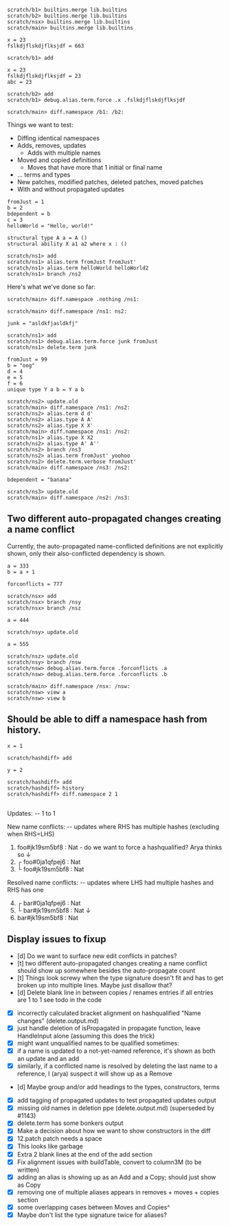 ```ucm:hide
scratch/b1> builtins.merge lib.builtins
scratch/b2> builtins.merge lib.builtins
scratch/nsx> builtins.merge lib.builtins
scratch/main> builtins.merge lib.builtins
```

```unison:hide
x = 23
fslkdjflskdjflksjdf = 663
```

```ucm
scratch/b1> add
```

```unison:hide
x = 23
fslkdjflskdjflksjdf = 23
abc = 23
```

```ucm
scratch/b2> add
scratch/b1> debug.alias.term.force .x .fslkdjflskdjflksjdf
```

```ucm
scratch/main> diff.namespace /b1: /b2:
```
Things we want to test:

* Diffing identical namespaces
* Adds, removes, updates
  * Adds with multiple names
* Moved and copied definitions
  * Moves that have more that 1 initial or final name
* ... terms and types
* New patches, modified patches, deleted patches, moved patches
* With and without propagated updates

```unison:hide
fromJust = 1
b = 2
bdependent = b
c = 3
helloWorld = "Hello, world!"

structural type A a = A ()
structural ability X a1 a2 where x : ()
```

```ucm
scratch/ns1> add
scratch/ns1> alias.term fromJust fromJust'
scratch/ns1> alias.term helloWorld helloWorld2
scratch/ns1> branch /ns2
```

Here's what we've done so far:

```ucm:error
scratch/main> diff.namespace .nothing /ns1:
```

```ucm:error
scratch/main> diff.namespace /ns1: ns2:
```

```unison:hide
junk = "asldkfjasldkfj"
```

```ucm
scratch/ns1> add
scratch/ns1> debug.alias.term.force junk fromJust
scratch/ns1> delete.term junk
```

```unison:hide
fromJust = 99
b = "oog"
d = 4
e = 5
f = 6
unique type Y a b = Y a b
```

```ucm
scratch/ns2> update.old
scratch/main> diff.namespace /ns1: /ns2:
scratch/ns2> alias.term d d'
scratch/ns2> alias.type A A'
scratch/ns2> alias.type X X'
scratch/main> diff.namespace /ns1: /ns2:
scratch/ns1> alias.type X X2
scratch/ns2> alias.type A' A''
scratch/ns2> branch /ns3
scratch/ns2> alias.term fromJust' yoohoo
scratch/ns2> delete.term.verbose fromJust'
scratch/main> diff.namespace /ns3: /ns2:
```
```unison:hide
bdependent = "banana"
```
```ucm
scratch/ns3> update.old
scratch/main> diff.namespace /ns2: /ns3:
```


## Two different auto-propagated changes creating a name conflict

Currently, the auto-propagated name-conflicted definitions are not explicitly
shown, only their also-conflicted dependency is shown.

```unison:hide
a = 333
b = a + 1

forconflicts = 777
```

```ucm
scratch/nsx> add
scratch/nsx> branch /nsy
scratch/nsx> branch /nsz
```

```unison:hide
a = 444
```

```ucm
scratch/nsy> update.old
```

```unison:hide
a = 555
```

```ucm
scratch/nsz> update.old
scratch/nsy> branch /nsw
scratch/nsw> debug.alias.term.force .forconflicts .a
scratch/nsw> debug.alias.term.force .forconflicts .b
```

```ucm
scratch/main> diff.namespace /nsx: /nsw:
scratch/nsw> view a
scratch/nsw> view b
```

## Should be able to diff a namespace hash from history.

```unison
x = 1
```

```ucm
scratch/hashdiff> add
```

```unison
y = 2
```

```ucm
scratch/hashdiff> add
scratch/hashdiff> history
scratch/hashdiff> diff.namespace 2 1
```

##

Updates:  -- 1 to 1

New name conflicts: -- updates where RHS has multiple hashes (excluding when RHS=LHS)

  1. foo#jk19sm5bf8 : Nat - do we want to force a hashqualified? Arya thinks so
     ↓
  2. ┌ foo#0ja1qfpej6 : Nat
  3. └ foo#jk19sm5bf8 : Nat

Resolved name conflicts: -- updates where LHS had multiple hashes and RHS has one

  4. ┌ bar#0ja1qfpej6 : Nat
  5. └ bar#jk19sm5bf8 : Nat
     ↓
  6. bar#jk19sm5bf8 : Nat

## Display issues to fixup

- [d] Do we want to surface new edit conflicts in patches?
- [t] two different auto-propagated changes creating a name conflict should show
      up somewhere besides the auto-propagate count
- [t] Things look screwy when the type signature doesn't fit and has to get broken
      up into multiple lines. Maybe just disallow that?
- [d] Delete blank line in between copies / renames entries if all entries are 1 to 1
      see todo in the code
- [x] incorrectly calculated bracket alignment on hashqualified "Name changes"  (delete.output.md)
- [x] just handle deletion of isPropagated in propagate function, leave HandleInput alone (assuming this does the trick)
- [x] might want unqualified names to be qualified sometimes:
- [x] if a name is updated to a not-yet-named reference, it's shown as both an update and an add
- [x] similarly, if a conflicted name is resolved by deleting the last name to
      a reference, I (arya) suspect it will show up as a Remove
- [d] Maybe group and/or add headings to the types, constructors, terms
- [x] add tagging of propagated updates to test propagated updates output
- [x] missing old names in deletion ppe (delete.output.md)  (superseded by \#1143)
- [x] delete.term has some bonkers output
- [x] Make a decision about how we want to show constructors in the diff
- [x] 12.patch patch needs a space
- [x] This looks like garbage
- [x] Extra 2 blank lines at the end of the add section
- [x] Fix alignment issues with buildTable, convert to column3M (to be written)
- [x] adding an alias is showing up as an Add and a Copy; should just show as Copy
- [x] removing one of multiple aliases appears in removes + moves + copies section
- [x] some overlapping cases between Moves and Copies^
- [x] Maybe don't list the type signature twice for aliases?
